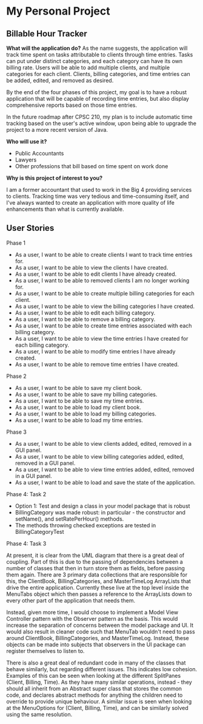 # My Personal Project

## Billable Hour Tracker

**What will the application do?**
As the name suggests, the application will track time spent on tasks attributable to clients through time entries. 
Tasks can put under distinct categories, and each category can have its own billing rate.
Users will be able to add multiple clients, and multiple categories for each client.
Clients, billing categories, and time entries can be added, edited, and removed as desired.

By the end of the four phases of this project, my goal is to have a robust application that will be capable of recording time entries,
but also display comprehensive reports based on those time entries.

In the future roadmap after CPSC 210, my plan is to include automatic time tracking based on the user's active window, upon being able to upgrade the project to a more recent version of Java.


**Who will use it?**

- Public Accountants
- Lawyers
- Other professions that bill based on time spent on work done


**Why is this project of interest to you?**

I am a former accountant that used to work in the Big 4 providing services to clients. 
Tracking time was very tedious and time-consuming itself, and I've always wanted to create an application with more quality of life enhancements than what is currently available.



## User Stories
Phase 1
- As a user, I want to be able to create clients I want to track time entries for.
- As a user, I want to be able to view the clients I have created.
- As a user, I want to be able to edit clients I have already created.
- As a user, I want to be able to removed clients I am no longer working for.
- As a user, I want to be able to create multiple billing categories for each client.
- As a user, I want to be able to view the billing categories I have created.
- As a user, I want to be able to edit each billing category.
- As a user, I want to be able to remove a billing category.
- As a user, I want to be able to create time entries associated with each billing category.
- As a user, I want to be able to view the time entries I have created for each billing category.
- As a user, I want to be able to modify time entries I have already created.
- As a user, I want to be able to remove time entries I have created.

Phase 2
- As a user, I want to be able to save my client book.
- As a user, I want to be able to save my billing categories.
- As a user, I want to be able to save my time entries.
- As a user, I want to be able to load my client book.
- As a user, I want to be able to load my billing categories.
- As a user, I want to be able to load my time entries.

Phase 3
- As a user, I want to be able to view clients added, edited, removed in a GUI panel.
- As a user, I want to be able to view billing categories added, edited, removed in a GUI panel.
- As a user, I want to be able to view time entries added, edited, removed in a GUI panel.
- As a user, I want to be able to load and save the state of the application.

Phase 4: Task 2
- Option 1: Test and design a class in your model package that is robust
- BillingCategory was made robust: in particular - the constructor and setName(), and setRatePerHour() methods.
- The methods throwing checked exceptions are tested in BillingCategoryTest
    
Phase 4: Task 3

At present, it is clear from the UML diagram that there is a great deal of coupling. Part of this is due to the passing of dependencies between a number of classes that then in turn store them as fields, before passing them again. There are 3 primary data collections that are responsible for this, the ClientBook, BillingCategories, and MasterTimeLog ArrayLists that drive the entire application. Currently these live at the top level inside the MenuTabs object which then passes a reference to the ArrayLists down to every other part of the application that needs them. 

Instead, given more time, I would choose to implement a Model View Controller pattern with the Observer pattern as the basis. This would increase the separation of concerns between the model package and UI. It would also result in cleaner code such that MenuTab wouldn't need to pass around ClientBook, BillingCategories, and MasterTimeLog. Instead, these objects can be made into subjects that observers in the UI package can register themselves to listen to.

There is also a great deal of redundant code in many of the classes that behave similarly, but regarding different issues. This indicates low cohesion. Examples of this can be seen when looking at the different SplitPanes (Client, Billing, Time). As they have many similar operations, instead - they should all inherit from an Abstract super class that stores the common code, and declares abstract methods for anything the children need to override to provide unique behaviour. A similar issue is seen when looking at the MenuOptions for (Client, Billing, Time), and can be similarly solved using the same resolution.